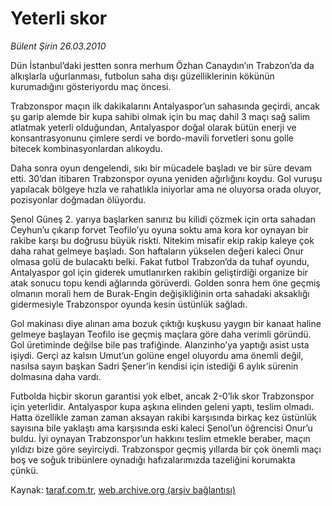 # Yeterli skor

*Bülent Şirin 26.03.2010*

<div class="yazi"><p>Dün İstanbul’daki jestten sonra merhum Özhan Canaydın’ın Trabzon’da da alkışlarla uğurlanması, futbolun saha dışı güzelliklerinin kökünün kurumadığını gösteriyordu maç öncesi.</p>
<p>Trabzonspor maçın ilk dakikalarını Antalyaspor’un sahasında geçirdi, ancak şu garip alemde bir kupa sahibi olmak için bu maç dahil 3 maçı sağ salim atlatmak yeterli olduğundan, Antalyaspor doğal olarak bütün enerji ve konsantrasyonunu çimlere serdi ve bordo-mavili forvetleri sonu golle bitecek kombinasyonlardan alıkoydu.</p>
<p>Daha sonra oyun dengelendi, sıkı bir mücadele başladı ve bir süre devam etti. 30’dan itibaren Trabzonspor oyuna yeniden ağırlığını koydu. Gol vuruşu yapılacak bölgeye hızla ve rahatlıkla iniyorlar ama ne oluyorsa orada oluyor, pozisyonlar doğmadan ölüyordu.</p>
<p>Şenol Güneş 2. yarıya başlarken sanırız bu kilidi çözmek için orta sahadan Ceyhun’u çıkarıp forvet Teofilo’yu oyuna soktu ama kora kor oynayan bir rakibe karşı bu doğrusu büyük riskti. Nitekim misafir ekip rakip kaleye çok daha rahat gelmeye başladı. Son haftaların yükselen değeri kaleci Onur olmasa golü de bulacaktı belki. Fakat futbol Trabzon’da da tuhaf oyundu, Antalyaspor gol için giderek umutlanırken rakibin geliştirdiği organize bir atak sonucu topu kendi ağlarında görüverdi. Golden sonra hem öne geçmiş olmanın morali hem de Burak-Engin değişikliğinin orta sahadaki aksaklığı gidermesiyle Trabzonspor oyunda kesin üstünlük sağladı.</p>
<p>Gol makinası diye alınan ama bozuk çıktığı kuşkusu yaygın bir kanaat haline gelmeye başlayan Teofilo ise geçmiş maçlara göre daha verimli göründü. Gol üretiminde değilse bile pas trafiğinde. Alanzinho’ya yaptığı asist usta işiydi. Gerçi az kalsın Umut’un golüne engel oluyordu ama önemli değil, nasılsa sayın başkan Sadri Şener’in kendisi için istediği 6 aylık sürenin dolmasına daha vardı.</p>
<p>Futbolda hiçbir skorun garantisi yok elbet, ancak 2-0’lık skor Trabzonspor için yeterlidir. Antalyaspor kupa aşkına elinden geleni yaptı, teslim olmadı. Hatta özellikle zaman zaman aksayan rakibi karşısında birkaç kez üstünlük sayısına bile yaklaştı ama karşısında eski kaleci Şenol’un öğrencisi Onur’u buldu. İyi oynayan Trabzonspor’un hakkını teslim etmekle beraber, maçın yıldızı bize göre seyirciydi. Trabzonspor geçmiş yıllarda bir çok önemli maçı boş ve soğuk tribünlere oynadığı hafızalarımızda tazeliğini korumakta çünkü.</p></div>

Kaynak: [taraf.com.tr](http://www.taraf.com.tr:80/makale/10631.htm), [web.archive.org (arşiv bağlantısı)](http://web.archive.org/web/20100331013651/http://www.taraf.com.tr:80/makale/10631.htm)
